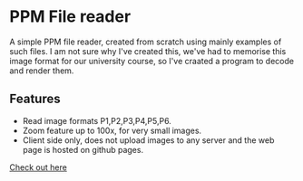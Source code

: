 # PPM File reader

A simple PPM file reader, created from scratch using mainly examples of such files.
I am not sure why I've created this, we've had to memorise this image format for our university course, so I've craated a program to decode and render them.

## Features

 - Read image formats P1,P2,P3,P4,P5,P6.
 - Zoom feature up to 100x, for very small images.
 - Client side only, does not upload images to any server and the web page is hosted on github pages.

[Check out here](https://samuelbsource.github.io/ppm-reader/)
